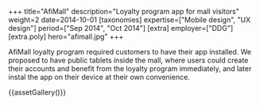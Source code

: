 +++
title="AfiMall"
description="Loyalty program app for mall visitors"
weight=2
date=2014-10-01
[taxonomies]
expertise=["Mobile design", "UX design"]
period=["Sep 2014", "Oct 2014"]
[extra]
employer=["DDG"]
[extra.poly]
hero="afimall.jpg"
+++

AfiMall loyalty program required customers to have their app installed. We proposed to have public tablets inside the mall, where users could create their accounts and benefit from the loyalty program immediately, and later instal the app on their device at their own convenience.

{{assetGallery()}}